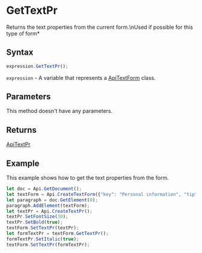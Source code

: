 # GetTextPr

Returns the text properties from the current form.\nUsed if possible for this type of form*

## Syntax

```javascript
expression.GetTextPr();
```

`expression` - A variable that represents a [ApiTextForm](../ApiTextForm.md) class.

## Parameters

This method doesn't have any parameters.

## Returns

[ApiTextPr](../../ApiTextPr/ApiTextPr.md)

## Example

This example shows how to get the text properties from the form.

```javascript editor-docx
let doc = Api.GetDocument();
let textForm = Api.CreateTextForm({"key": "Personal information", "tip": "Enter your first name", "required": true, "placeholder": "First name", "comb": true, "maxCharacters": 10, "cellWidth": 3, "multiLine": false, "autoFit": false});
let paragraph = doc.GetElement(0);
paragraph.AddElement(textForm);
let textPr = Api.CreateTextPr();
textPr.SetFontSize(30);
textPr.SetBold(true);
textForm.SetTextPr(textPr);
let formTextPr = textForm.GetTextPr();
formTextPr.SetItalic(true);
textForm.SetTextPr(formTextPr);
```
